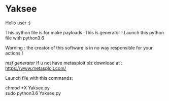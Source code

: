 # Yaksee
Hello user :)

This python file is for make payloads. This is generator !
Launch this python file with python3.6

Warning : the creator of this software is in no way responsible for your actions !

*msf generator*
If u not have metasploit plz download at : https://www.metasploit.com/

Launch file with this commands:
 
chmod +X Yaksee.py     
sudo python3.6 Yaksee.py
